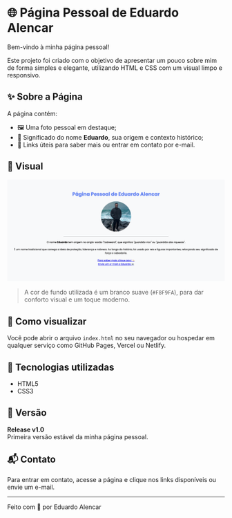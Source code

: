 # 🌐 Página Pessoal de Eduardo Alencar

Bem-vindo à minha página pessoal!

Este projeto foi criado com o objetivo de apresentar um pouco sobre mim de forma simples e elegante, utilizando HTML e CSS com um visual limpo e responsivo.

## ✨ Sobre a Página

A página contém:

- 🖼️ Uma foto pessoal em destaque;
- 📝 Significado do nome **Eduardo**, sua origem e contexto histórico;
- 🔗 Links úteis para saber mais ou entrar em contato por e-mail.

## 📸 Visual

![Screenshot da Página](/assets/PreviaPage.png)

> A cor de fundo utilizada é um branco suave (`#F8F9FA`), para dar conforto visual e um toque moderno.

## 🚀 Como visualizar

Você pode abrir o arquivo `index.html` no seu navegador ou hospedar em qualquer serviço como GitHub Pages, Vercel ou Netlify.

## 🧱 Tecnologias utilizadas

- HTML5
- CSS3

## 📌 Versão

**Release v1.0**  
Primeira versão estável da minha página pessoal.

## 📬 Contato

Para entrar em contato, acesse a página e clique nos links disponíveis ou envie um e-mail.

---

Feito com 💙 por Eduardo Alencar
